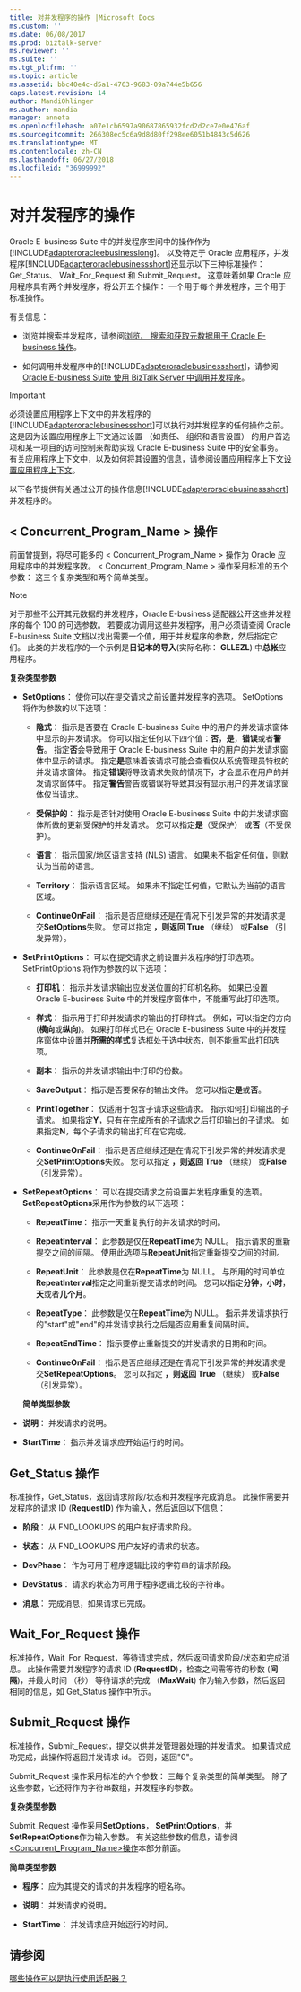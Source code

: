 ```yaml
---
title: 对并发程序的操作 |Microsoft Docs
ms.custom: ''
ms.date: 06/08/2017
ms.prod: biztalk-server
ms.reviewer: ''
ms.suite: ''
ms.tgt_pltfrm: ''
ms.topic: article
ms.assetid: bbc40e4c-d5a1-4763-9683-09a744e5b656
caps.latest.revision: 14
author: MandiOhlinger
ms.author: mandia
manager: anneta
ms.openlocfilehash: a07e1cb6597a90687865932fcd2d2ce7e0e476af
ms.sourcegitcommit: 266308ec5c6a9d8d80ff298ee6051b4843c5d626
ms.translationtype: MT
ms.contentlocale: zh-CN
ms.lasthandoff: 06/27/2018
ms.locfileid: "36999992"
---
```

# <a name="operations-on-concurrent-programs"></a>对并发程序的操作
Oracle E-business Suite 中的并发程序空间中的操作作为[!INCLUDE[adapteroracleebusinesslong](../../includes/adapteroracleebusinesslong-md.md)]。  以及特定于 Oracle 应用程序，并发程序[!INCLUDE[adapteroraclebusinessshort](../../includes/adapteroraclebusinessshort-md.md)]还显示以下三种标准操作： Get_Status、 Wait_For_Request 和 Submit_Request。 这意味着如果 Oracle 应用程序具有两个并发程序，将公开五个操作： 一个用于每个并发程序，三个用于标准操作。  
  
 有关信息：  
  
- 浏览并搜索并发程序，请参阅[浏览、 搜索和获取元数据用于 Oracle E-business 操作](../../adapters-and-accelerators/adapter-oracle-ebs/browse-search-and-get-metadata-for-oracle-e-business-suite-operations.md)。  
  
- 如何调用并发程序中的[!INCLUDE[adapteroraclebusinessshort](../../includes/adapteroraclebusinessshort-md.md)]，请参阅[Oracle E-business Suite 使用 BizTalk Server 中调用并发程序](../../adapters-and-accelerators/adapter-oracle-ebs/run-concurrent-programs-in-oracle-e-business-suite-using-the-wcf-service-model.md)。  
  
> [!IMPORTANT]
>  必须设置应用程序上下文中的并发程序的[!INCLUDE[adapteroraclebusinessshort](../../includes/adapteroraclebusinessshort-md.md)]可以执行对并发程序的任何操作之前。 这是因为设置应用程序上下文通过设置 （如责任、 组织和语言设置） 的用户首选项和某一项目的访问控制来帮助实现 Oracle E-business Suite 中的安全事务。 有关应用程序上下文中，以及如何将其设置的信息，请参阅设置应用程序上下文[设置应用程序上下文](../../adapters-and-accelerators/adapter-oracle-ebs/set-application-context.md)。  
  
 以下各节提供有关通过公开的操作信息[!INCLUDE[adapteroraclebusinessshort](../../includes/adapteroraclebusinessshort-md.md)]并发程序的。  
  
##  <a name="Concurrent"></a> < Concurrent_Program_Name > 操作  
 前面曾提到，将尽可能多的 < Concurrent_Program_Name > 操作为 Oracle 应用程序中的并发程序数。 < Concurrent_Program_Name > 操作采用标准的五个参数： 这三个复杂类型和两个简单类型。  
  
> [!NOTE]
>  对于那些不公开其元数据的并发程序，Oracle E-business 适配器公开这些并发程序的每个 100 的可选参数。 若要成功调用这些并发程序，用户必须请查阅 Oracle E-business Suite 文档以找出需要一个值，用于并发程序的参数，然后指定它们。 此类的并发程序的一个示例是**日记本的导入**(实际名称： **GLLEZL**) 中**总帐**应用程序。  
  
 **复杂类型参数**  
  
- **SetOptions**： 使你可以在提交请求之前设置并发程序的选项。 SetOptions 将作为参数的以下选项：  
  
  -   **隐式**： 指示是否要在 Oracle E-business Suite 中的用户的并发请求窗体中显示的并发请求。 你可以指定任何以下四个值：**否**，**是**，**错误**或者**警告**。 指定**否**会导致用于 Oracle E-business Suite 中的用户的并发请求窗体中显示的请求。 指定**是**意味着该请求可能会查看仅从系统管理员特权的并发请求窗体。 指定**错误**将导致请求失败的情况下，才会显示在用户的并发请求窗体中。 指定**警告**警告或错误将导致其没有显示用户的并发请求窗体仅当请求。  
  
  -   **受保护的**： 指示是否针对使用 Oracle E-business Suite 中的并发请求窗体所做的更新受保护的并发请求。 您可以指定**是**（受保护） 或**否**（不受保护）。  
  
  -   **语言**： 指示国家/地区语言支持 (NLS) 语言。 如果未不指定任何值，则默认为当前的语言。  
  
  -   **Territory**： 指示语言区域。 如果未不指定任何值，它默认为当前的语言区域。  
  
  -   **ContinueOnFail**： 指示是否应继续还是在情况下引发异常的并发请求提交**SetOptions**失败。 您可以指定 **，则返回 True** （继续） 或**False** （引发异常）。  
  
- **SetPrintOptions**： 可以在提交请求之前设置并发程序的打印选项。 SetPrintOptions 将作为参数的以下选项：  
  
  -   **打印机**： 指示并发请求输出应发送位置的打印机名称。 如果已设置 Oracle E-business Suite 中的并发程序窗体中，不能重写此打印选项。  
  
  -   **样式**： 指示用于打印并发请求的输出的打印样式。 例如，可以指定的方向 (**横向**或**纵向**)。 如果打印样式已在 Oracle E-business Suite 中的并发程序窗体中设置并**所需的样式**复选框处于选中状态，则不能重写此打印选项。  
  
  -   **副本**： 指示的并发请求输出中打印的份数。  
  
  -   **SaveOutput**： 指示是否要保存的输出文件。 您可以指定**是**或**否**。  
  
  -   **PrintTogether**： 仅适用于包含子请求这些请求。 指示如何打印输出的子请求。 如果指定**Y**，只有在完成所有的子请求之后打印输出的子请求。 如果指定**N**，每个子请求的输出打印在它完成。  
  
  -   **ContinueOnFail**： 指示是否应继续还是在情况下引发异常的并发请求提交**SetPrintOptions**失败。 您可以指定 **，则返回 True** （继续） 或**False** （引发异常）。  
  
- **SetRepeatOptions**： 可以在提交请求之前设置并发程序重复的选项。 **SetRepeatOptions**采用作为参数的以下选项：  
  
  -   **RepeatTime**： 指示一天重复执行的并发请求的时间。  
  
  -   **RepeatInterval**： 此参数是仅在**RepeatTime**为 NULL。 指示请求的重新提交之间的间隔。 使用此选项与**RepeatUnit**指定重新提交之间的时间。  
  
  -   **RepeatUnit**： 此参数是仅在**RepeatTime**为 NULL。 与所用的时间单位**RepeatInterval**指定之间重新提交请求的时间。 您可以指定**分钟**，**小时**，**天**或者**几个月**。  
  
  -   **RepeatType**： 此参数是仅在**RepeatTime**为 NULL。 指示并发请求执行的"start"或"end"的并发请求执行之后是否应用重复间隔时间。  
  
  -   **RepeatEndTime**： 指示要停止重新提交的并发请求的日期和时间。  
  
  -   **ContinueOnFail**： 指示是否应继续还是在情况下引发异常的并发请求提交**SetRepeatOptions**。 您可以指定 **，则返回 True** （继续） 或**False** （引发异常）。  
  
  **简单类型参数**  
  
- **说明**： 并发请求的说明。  
  
- **StartTime**： 指示并发请求应开始运行的时间。  
  
## <a name="getstatus-operation"></a>Get_Status 操作  
 标准操作，Get_Status，返回请求阶段/状态和并发程序完成消息。 此操作需要并发程序的请求 ID (**RequestID**) 作为输入，然后返回以下信息：  
  
-   **阶段**： 从 FND_LOOKUPS 的用户友好请求阶段。  
  
-   **状态**： 从 FND_LOOKUPS 用户友好的请求的状态。  
  
-   **DevPhase**： 作为可用于程序逻辑比较的字符串的请求阶段。  
  
-   **DevStatus**： 请求的状态为可用于程序逻辑比较的字符串。  
  
-   **消息**： 完成消息，如果请求已完成。  
  
## <a name="waitforrequest-operation"></a>Wait_For_Request 操作  
 标准操作，Wait_For_Request，等待请求完成，然后返回请求阶段/状态和完成消息。 此操作需要并发程序的请求 ID (**RequestID**)，检查之间需等待的秒数 (**间隔**)，并最大时间 （秒） 等待请求的完成 （**MaxWait**) 作为输入参数，然后返回相同的信息，如 Get_Status 操作中所示。  
  
## <a name="submitrequest-operation"></a>Submit_Request 操作  
 标准操作，Submit_Request，提交以供并发管理器处理的并发请求。 如果请求成功完成，此操作将返回并发请求 id。 否则，返回"0"。  
  
 Submit_Request 操作采用标准的六个参数： 三每个复杂类型的简单类型。 除了这些参数，它还将作为字符串数组，并发程序的参数。  
  
 **复杂类型参数**  
  
 Submit_Request 操作采用**SetOptions**， **SetPrintOptions**，并**SetRepeatOptions**作为输入参数。 有关这些参数的信息，请参阅[ &lt;Concurrent_Program_Name&gt;操作](#Concurrent)本部分前面。  
  
 **简单类型参数**  
  
-   **程序**： 应为其提交的请求的并发程序的短名称。  
  
-   **说明**： 并发请求的说明。  
  
-   **StartTime**： 并发请求应开始运行的时间。  
  
## <a name="see-also"></a>请参阅  
 [哪些操作可以是执行使用适配器？](https://msdn.microsoft.com/library/cc185219(v=bts.10).aspx)